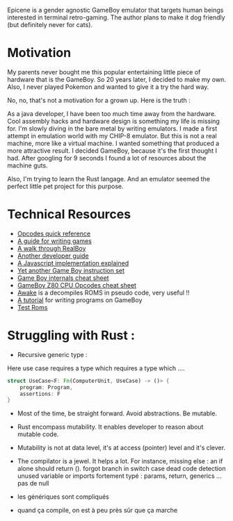 Epicene is a gender agnostic GameBoy emulator that targets human beings 
interested in terminal retro-gaming. The author plans to make it dog
friendly (but definitely never for cats).

# Motivation

My parents never bought me this popular entertaining little piece of hardware
that is the GameBoy. So 20 years later, I decided to make my own.
Also, I never played Pokemon and wanted to give it a try the hard way.

No, no, that's not a motivation for a grown up. Here is the truth :
 
As a java developer, I have been too much time away from the hardware.
Cool assembly hacks and hardware design is something my life is missing for.
I'm slowly diving in the bare metal by writing emulators.
I made a first attempt in emulation world with my CHIP-8 emulator. But this
is not a real machine, more like a virtual machine. I wanted something that 
produced a more attractive result. I decided GameBoy, because it's the first
thought I had. After googling for 9 seconds I found a lot of resources 
about the machine guts. 

Also, I'm trying to learn the Rust langage. And an emulator seemed the perfect
little pet project for this purpose.
 
# Technical Resources

- [Opcodes quick reference](http://www.pastraiser.com/cpu/gameboy/gameboy_opcodes.html)
- [A guide for writing games](http://marc.rawer.de/Gameboy/Docs/GBCPUman.pdf)
- [A walk through RealBoy](https://realboyemulator.wordpress.com/)
- [Another developer guide](http://bgb.bircd.org/pandocs.htm)
- [A Javascript implementation explained](http://imrannazar.com/GameBoy-Emulation-in-JavaScript)
- [Yet another Game Boy instruction set](https://gist.github.com/sifton/4471555)
- [Game Boy internals cheat sheet](http://www.chrisantonellis.com/files/gameboy/gb-cribsheet.pdfhttp://www.chrisantonellis.com/files/gameboy/gb-cribsheet.pdf)
- [GameBoy Z80 CPU Opcodes cheat sheet](http://goldencrystal.free.fr/GBZ80Opcodes.pdf)
- [Awake]() is a decompiles ROMS in pseudo code, very useful !!
- [A tutorial](http://gameboy.mongenel.com/asmschool.html) for writing programs on GameBoy
- [Test Roms](http://gbdev.gg8.se/files/roms/blargg-gb-tests/)

# Struggling with Rust :

- Recursive generic type :

Here use case requires a type which requires a type which ....

```rust
struct UseCase<F: Fn(ComputerUnit, UseCase) -> ()> {
    program: Program,
    assertions: F
}
```

- Most of the time, be straight forward. Avoid abstractions. Be mutable.

- Rust encompass mutability. It enables developer to reason about mutable code.

- Mutability is not at data level, it's at access (pointer) level and it's 
clever.

- The compilator is a jewel. It helps a lot. For instance, 
missing else : an if alone should return ().
forgot branch in switch case
dead code detection
unused variable or imports
fortement typé : params, return, generics ... 
pas de null

- les génériques sont compliqués

- quand ça compile, on est à peu près sûr que ça marche


